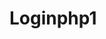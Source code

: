 Loginphp1
=========
 <?php 
 Print "Hello, World!";
 ?> 

 <?php 
 Echo "Hello, World!how r u";
 ?> 
